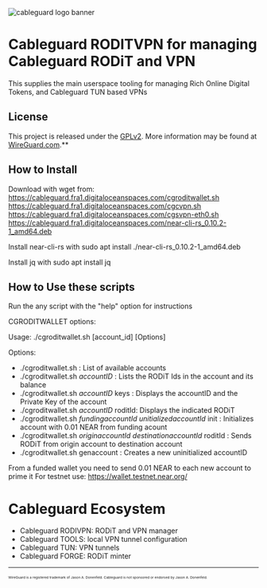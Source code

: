 ![cableguard logo banner](./banner.png)

# Cableguard RODITVPN for managing Cableguard RODiT and VPN
This supplies the main userspace tooling for managing Rich Online Digital Tokens, and Cableguard TUN based VPNs

## License
This project is released under the [GPLv2](COPYING).
More information may be found at [WireGuard.com](https://www.wireguard.com/).**

## How to Install
Download with wget from:
https://cableguard.fra1.digitaloceanspaces.com/cgroditwallet.sh
https://cableguard.fra1.digitaloceanspaces.com/cgcvpn.sh
https://cableguard.fra1.digitaloceanspaces.com/cgsvpn-eth0.sh
https://cableguard.fra1.digitaloceanspaces.com/near-cli-rs_0.10.2-1_amd64.deb

Install near-cli-rs with
sudo apt install ./near-cli-rs_0.10.2-1_amd64.deb

Install jq with 
sudo apt install jq

## How to Use these scripts
Run the any script with the "help" option for instructions

CGRODITWALLET options:

Usage: ./cgroditwallet.sh [account_id] [Options]

Options:
-  ./cgroditwallet.sh                   : List of available accounts
-  ./cgroditwallet.sh *accountID*       : Lists the RODiT Ids in the account and its balance
-  ./cgroditwallet.sh *accountID* keys  : Displays the accountID and the Private Key of the account
-  ./cgroditwallet.sh *accountID* roditId: Displays the indicated RODiT
-  ./cgroditwallet.sh *fundingaccountId* *unitializedaccountId* init   : Initializes account with 0.01 NEAR from funding acount
-  ./cgroditwallet.sh *originaccountId*  *destinationaccountId* roditId : Sends RODiT from origin account to destination account
-  ./cgroditwallet.sh genaccount        : Creates a new uninitialized accountID

From a funded wallet you need to send 0.01 NEAR to each new account to prime it
For testnet use: https://wallet.testnet.near.org/

# Cableguard Ecosystem
- Cableguard RODIVPN: RODiT and VPN manager
- Cableguard TOOLS: local VPN tunnel configuration
- Cableguard TUN: VPN tunnels
- Cableguard FORGE: RODiT minter

---
<sub><sub><sub><sub>WireGuard is a registered trademark of Jason A. Donenfeld. Cableguard is not sponsored or endorsed by Jason A. Donenfeld.</sub></sub></sub></sub>
